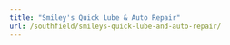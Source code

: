 ```yaml
---
title: "Smiley's Quick Lube & Auto Repair"
url: /southfield/smileys-quick-lube-and-auto-repair/
---
```

